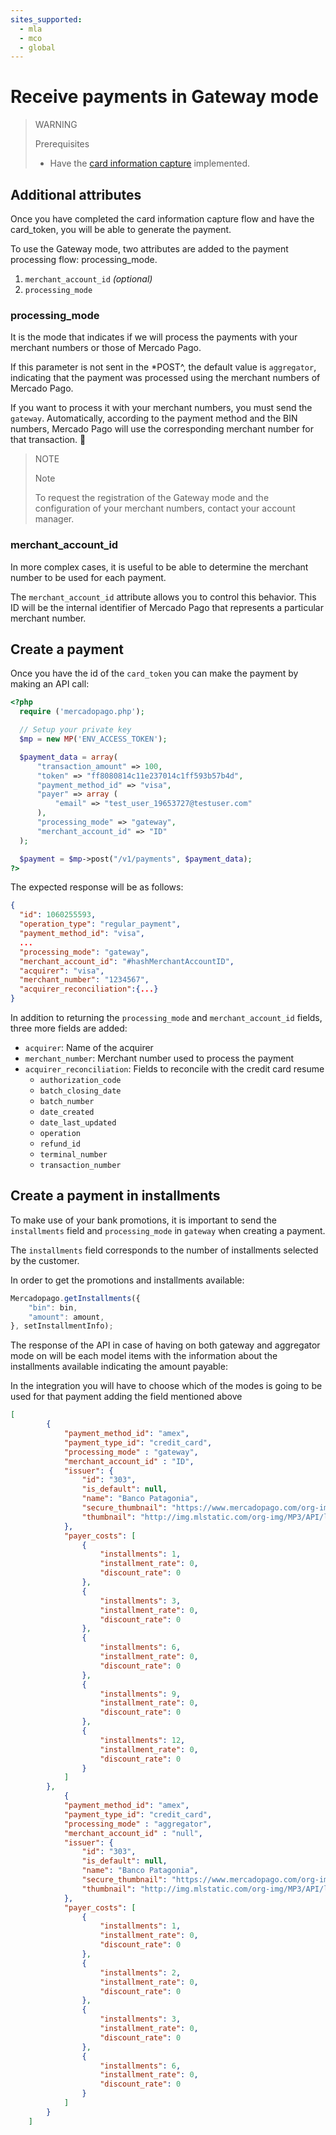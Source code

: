 ```yaml
---
sites_supported:
  - mla
  - mco
  - global
---
```


# Receive payments in Gateway mode

> WARNING
>
> Prerequisites
>
> * Have the [card information capture](receiving-payment-by-card.es.md#captura-los-datos-de-tarjeta) implemented.

## Additional attributes

Once you have completed the card information capture flow and have the card_token, you will be able to generate the payment.

To use the Gateway mode, two attributes are added to the payment processing flow:
processing_mode.
1. `merchant_account_id` _(optional)_
2. `processing_mode`

### processing\_mode

It is the mode that indicates if we will process the payments with your merchant numbers or those of Mercado Pago.

If this parameter is not sent in the *POST^, the default value is `aggregator`, indicating that the payment was processed using the merchant numbers of Mercado Pago.

If you want to process it with your merchant numbers, you must send the `gateway`. Automatically, according to the payment method and the BIN numbers, Mercado Pago will use the corresponding merchant number for that transaction.

> NOTE
>
> Note
>
> To request the registration of the Gateway mode and the configuration of your merchant numbers, contact your account manager.

### merchant_account_id

In more complex cases, it is useful to be able to determine the merchant number to be used for each payment.

The `merchant_account_id` attribute allows you to control this behavior. This ID will be the internal identifier of Mercado Pago that represents a particular merchant number.

## Create a payment

Once you have the id of the `card_token` you can make the payment by making an API call:

```php
<?php
  require ('mercadopago.php');

  // Setup your private key
  $mp = new MP('ENV_ACCESS_TOKEN');

  $payment_data = array(
      "transaction_amount" => 100,
      "token" => "ff8080814c11e237014c1ff593b57b4d",
      "payment_method_id" => "visa",
      "payer" => array (
          "email" => "test_user_19653727@testuser.com"
      ),
      "processing_mode" => "gateway",
      "merchant_account_id" => "ID"
  );

  $payment = $mp->post("/v1/payments", $payment_data);
?>
```

The expected response will be as follows:

```json
{
  "id": 1060255593,
  "operation_type": "regular_payment",
  "payment_method_id": "visa",
  ...
  "processing_mode": "gateway",
  "merchant_account_id": "#hashMerchantAccountID",
  "acquirer": "visa",
  "merchant_number": "1234567",
  "acquirer_reconciliation":{...}
}
```

In addition to returning the `processing_mode` and `merchant_account_id` fields, three more fields are added:

* `acquirer`: Name of the acquirer
* `merchant_number`: Merchant number used to process the payment
* `acquirer_reconciliation`: Fields to reconcile with the credit card resume
  * `authorization_code`
  * `batch_closing_date`
  * `batch_number`
  * `date_created`
  * `date_last_updated`
  * `operation`
  * `refund_id`
  * `terminal_number`
  * `transaction_number`

## Create a payment in installments

To make use of your bank promotions, it is important to send the `installments` field and `processing_mode` in `gateway` when creating a payment.

The `installments` field corresponds to the number of installments selected by the customer.

In order to get the promotions and installments available:

```javascript
Mercadopago.getInstallments({
    "bin": bin,
    "amount": amount,
}, setInstallmentInfo);
```

The response of the API in case of having on both gateway and aggregator mode on will be each model items with the information about the installments available indicating the amount payable:

In the integration you will have to choose which of the modes is going to be used for that payment adding the field mentioned above
```json
[
        {
            "payment_method_id": "amex",
            "payment_type_id": "credit_card",
            "processing_mode" : "gateway",
            "merchant_account_id" : "ID",
            "issuer": {
                "id": "303",
                "is_default": null,
                "name": "Banco Patagonia",
                "secure_thumbnail": "https://www.mercadopago.com/org-img/MP3/API/logos/303.gif",
                "thumbnail": "http://img.mlstatic.com/org-img/MP3/API/logos/303.gif"
            },
            "payer_costs": [
                {
                    "installments": 1,
                    "installment_rate": 0,
                    "discount_rate": 0
                },
                {
                    "installments": 3,
                    "installment_rate": 0,
                    "discount_rate": 0
                },          
                {
                    "installments": 6,
                    "installment_rate": 0,
                    "discount_rate": 0
                },            
                {
                    "installments": 9,
                    "installment_rate": 0,
                    "discount_rate": 0
                },
                {
                    "installments": 12,
                    "installment_rate": 0,
                    "discount_rate": 0
                }
            ]
        },
            {
            "payment_method_id": "amex",
            "payment_type_id": "credit_card",
            "processing_mode" : "aggregator",
            "merchant_account_id" : "null",
            "issuer": {
                "id": "303",
                "is_default": null,
                "name": "Banco Patagonia",
                "secure_thumbnail": "https://www.mercadopago.com/org-img/MP3/API/logos/303.gif",
                "thumbnail": "http://img.mlstatic.com/org-img/MP3/API/logos/303.gif"
            },
            "payer_costs": [
                {
                    "installments": 1,
                    "installment_rate": 0,
                    "discount_rate": 0
                },
                {
                    "installments": 2,
                    "installment_rate": 0,
                    "discount_rate": 0
                },
                {
                    "installments": 3,
                    "installment_rate": 0,
                    "discount_rate": 0
                },
                {
                    "installments": 6,
                    "installment_rate": 0,
                    "discount_rate": 0
                }
            ]
        }
    ]
```
